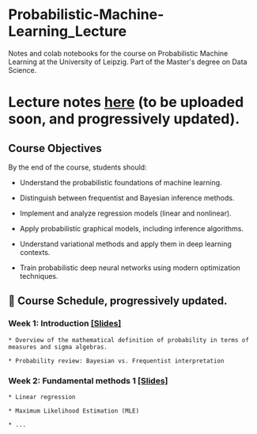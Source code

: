 # Probabilistic-Machine-Learning_Lecture
Notes and colab notebooks for the course on Probabilistic Machine Learning at the University of Leipzig. Part of the Master's degree on Data Science.

# Lecture notes [here]() (to be uploaded soon, and progressively updated).

## Course Objectives

By the end of the course, students should:

- Understand the probabilistic foundations of machine learning.
  
- Distinguish between frequentist and Bayesian inference methods.
  
- Implement and analyze regression models (linear and nonlinear).
  
- Apply probabilistic graphical models, including inference algorithms.
  
- Understand variational methods and apply them in deep learning contexts.
  
- Train probabilistic deep neural networks using modern optimization techniques.


## 📅 Course Schedule, progressively updated.
### Week 1: Introduction [[Slides]](https://docs.google.com/presentation/d/1a0wVymfm430GrHAdf4CXsHHTYLapdqjrW0NQ4rI1Zbk/edit?usp=sharing)

    * Overview of the mathematical definition of probability in terms of measures and sigma algebras.

    * Probability review: Bayesian vs. Frequentist interpretation

### Week 2: Fundamental methods 1 [[Slides]]() 

    * Linear regression

    * Maximum Likelihood Estimation (MLE)

    * ...

